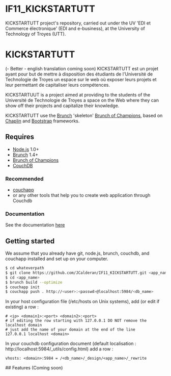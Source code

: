 IF11_KICKSTARTUTT
=================

KICKSTARTUTT project's repository, carried out under the UV 'EDI et Commerce électronique' (EDI and e-business), at the University of Technology of Troyes (UTT).

# KICKSTARTUTT
(- Better - english translation coming soon)
KICKSTARTUTT est un projet ayant pour but de mettre à disposition des étudiants de l'Université de Technologie de Troyes un espace sur le web où exposer leurs projets et leur permettant de capitaliser leurs compétences.

KICKSTARTUUT is a project aimed at providing to the students of the Université de Technologie de Troyes a space on the Web where they can show off their projects and capitalize their knowledge.

KICKSTARTUTT use the [Brunch](http://brunch.io) 'skeleton' [Brunch of Champions](https://github.com/simple10/brunch-of-champions), based on [Chaplin](https://github.com/chaplinjs/chaplin) and [Bootstrap](http://twitter.github.com/bootstrap) frameworks.

## Requires
- [Node.js](http://nodejs.org) 1.0+
- [Brunch](http://brunch.io) 1.4+
- [Brunch of Champions](https://github.com/simple10/brunch-of-champions)
- [CouchDB](http://couchdb.apache.org)

### Recommended 
- [couchapp](https://github.com/couchapp/couchapp)
- or any other tools that help you to create web application through Couchdb

### Documentation

See the documentation [here](https://github.com/JCalderan/IF11_KICKSTARTUTT/blob/master/documentation.md)

## Getting started

We assume that you already have git, node.js, brunch, couchdb, and couchapp installed and set up on your computer.

```bash
$ cd whateverpath
$ git clone https://github.com/JCalderan/IF11_KICKSTARTUTT.git <app_name>
$ cd <app_name>
$ brunch build --optimize
$ couchapp init
$ couchapp push . http://<user>:<passwd>@localhost:5984/<db_name>
```

In your host configuration file (/etc/hosts on Unix systems), add (or edit if existing) a row :
```text
# <ip> <domain1>:<port> <domain2>:<port>
# if editing the row starting with 127.0.0.1 DO NOT remove the localhost domain
# just add the name of your domain at the end of the line
127.0.0.1 localhost <domain> 
```

In your couchdb configuration document (default localisation : http://localhost:5984/_utils/config.html) add a row :
```text
vhosts: <domain>:5984 = /<db_name>/_design/<app_name>/_rewrite
```

## Features
(Coming soon)
